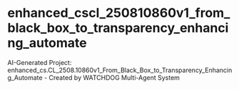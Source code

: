 # enhanced_cscl_250810860v1_from_black_box_to_transparency_enhancing_automate
AI-Generated Project: enhanced_cs.CL_2508.10860v1_From_Black_Box_to_Transparency_Enhancing_Automate - Created by WATCHDOG Multi-Agent System
